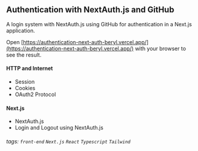 ## Authentication with NextAuth.js and GitHub

A login system with NextAuth.js using GitHub for authentication in a Next.js application.

Open [https://authentication-next-auth-beryl.vercel.app/](https://authentication-next-auth-beryl.vercel.app/) with your browser to see the result.

#### HTTP and Internet
- Session
- Cookies
- OAuth2 Protocol

#### Next.js
- NextAuth.js
- Login and Logout using NextAuth.js

###### tags: `front-end` `Next.js` `React` `Typescript` `Tailwind`
